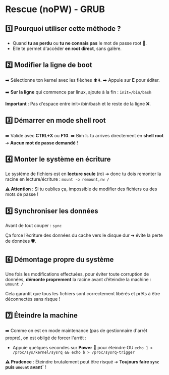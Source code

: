 # Rescue (noPW) - GRUB

## **1️⃣ Pourquoi utiliser cette méthode ?**
- Quand **tu as perdu** ou **tu ne connais pas** le mot de passe root 🔑.
- Elle te permet d'accéder **en root direct**, sans galère.

## 2️⃣ **Modifier la ligne de boot**

➡️ Sélectionne ton kernel avec les flèches ⬆️⬇️. ➡️ Appuie sur **E** pour éditer.

➡️ **Sur la ligne** qui commence par linux, ajoute à la fin : `init=/bin/bash`

**Important** : Pas d'espace entre init=/bin/bash et le reste de la ligne ❌.



## **3️⃣ Démarrer en mode shell root**

➡️ Valide avec **CTRL+X** ou **F10**. ➡️ Bim 💥 tu arrives directement en **shell root** ➔ **Aucun mot de passe demandé** !



## **4️⃣ Monter le système en écriture**

Le système de fichiers est en **lecture seule** (ro) ➔ donc tu dois remonter la racine en lecture/écriture : `mount -o remount,rw /`

**⚠️ Attention** : Si tu oublies ça, impossible de modifier des fichiers ou des mots de passe !



## **5️⃣ Synchroniser les données**

Avant de tout couper : `sync`

Ça force l’écriture des données du cache vers le disque dur ➔ évite la perte de données 🛡️.



## 6️⃣ **Démontage propre du système**

Une fois les modifications effectuées, pour éviter toute corruption de données, **démonte proprement** la racine avant d’éteindre la machine : `umount /`

Cela garantit que tous les fichiers sont correctement libérés et prêts à être déconnectés sans risque !



## **7️⃣ Éteindre la machine**

➡️ Comme on est en mode maintenance (pas de gestionnaire d'arrêt propre), on est obligé de forcer l'arrêt :

- Appuie quelques secondes sur **Power** 🔘 pour éteindre OU `echo 1 > /proc/sys/kernel/sysrq && echo b > /proc/sysrq-trigger`

**⚠️ Prudence** : Éteindre brutalement peut être risqué ➔ **Toujours faire `sync` puis `umount` avant`** !

